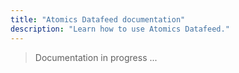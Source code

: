 ```yaml
---
title: "Atomics Datafeed documentation"
description: "Learn how to use Atomics Datafeed."
---
```


> Documentation in progress ...